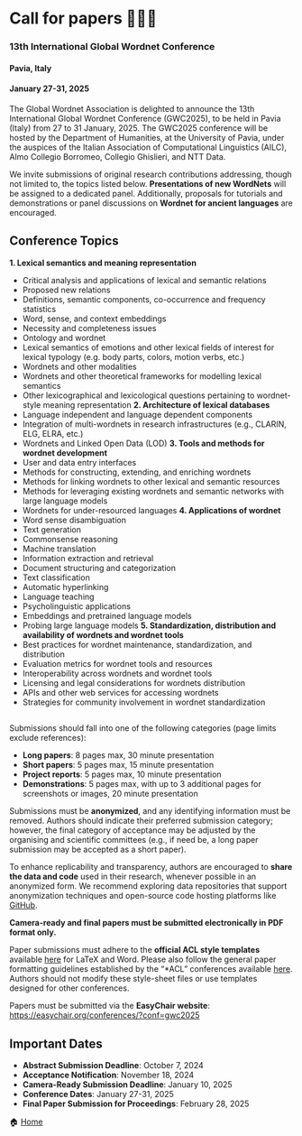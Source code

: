 # Call for papers 👩🏼‍💻

### 13th International Global Wordnet Conference
#### Pavia, Italy
#### January 27-31, 2025

 
The Global Wordnet Association is delighted to announce the 13th International Global Wordnet Conference (GWC2025), to be held in Pavia (Italy) from 27 to 31 January, 2025. The GWC2025 conference will be hosted by the Department of Humanities, at the University of Pavia, under the auspices of the Italian Association of Computational Linguistics (AILC), Almo Collegio Borromeo, Collegio Ghislieri, and NTT Data.
 
We invite submissions of original research contributions addressing, though not limited to, the topics listed below. **Presentations of new WordNets** will be assigned to a dedicated panel. Additionally, proposals for tutorials and demonstrations or panel discussions on **Wordnet for ancient languages** are encouraged.

## Conference Topics
**1. Lexical semantics and meaning representation**
- Critical analysis and applications of lexical and semantic relations
- Proposed new relations
- Definitions, semantic components, co-occurrence and frequency statistics
- Word, sense, and context embeddings
- Necessity and completeness issues
- Ontology and wordnet
- Lexical semantics of emotions and other lexical fields of interest for lexical typology (e.g. body parts, colors, motion verbs, etc.)
- Wordnets and other modalities
- Wordnets and other theoretical frameworks for modelling lexical semantics
- Other lexicographical and lexicological questions pertaining to wordnet-style meaning representation
**2. Architecture of lexical databases**
- Language independent and language dependent components
- Integration of multi-wordnets in research infrastructures (e.g., CLARIN, ELG, ELRA, etc.) 
- Wordnets and Linked Open Data (LOD)
**3. Tools and methods for wordnet development**
- User and data entry interfaces
- Methods for constructing, extending, and enriching wordnets
- Methods for linking wordnets to other lexical and semantic resources
- Methods for leveraging existing wordnets and semantic networks with large language models
- Wordnets for under-resourced languages
**4. Applications of wordnet**
- Word sense disambiguation
- Text generation
- Commonsense reasoning
- Machine translation
- Information extraction and retrieval
- Document structuring and categorization
- Text classification
- Automatic hyperlinking
- Language teaching
- Psycholinguistic applications
- Embeddings and pretrained language models
- Probing large language models 
**5. Standardization, distribution and availability of wordnets and wordnet tools**
- Best practices for wordnet maintenance, standardization, and distribution
- Evaluation metrics for wordnet tools and resources
- Interoperability across wordnets and wordnet tools
- Licensing and legal considerations for wordnets distribution
- APIs and other web services for accessing wordnets
- Strategies for community involvement in wordnet standardization

## 
Submissions should fall into one of the following categories (page limits exclude references):
- **Long papers**: 8 pages max, 30 minute presentation
- **Short papers**: 5 pages max, 15 minute presentation
- **Project reports**: 5 pages max, 10 minute presentation
- **Demonstrations**: 5 pages max, with up to 3 additional pages for screenshots or images, 20 minute presentation

Submissions must be **anonymized**, and any identifying information must be removed. Authors should indicate their preferred submission category; however, the final category of acceptance may be adjusted by the organising and scientific committees (e.g., if need be, a long paper submission may be accepted as a short paper).

To enhance replicability and transparency, authors are encouraged to **share the data and code** used in their research, whenever possible in an anonymized form. We recommend exploring data repositories that support anonymization techniques and open-source code hosting platforms like [GitHub](https://anonymous.4open.science/).

**Camera-ready and final papers must be submitted electronically in PDF format only.**

Paper submissions must adhere to the **official ACL style templates** available [here](https://github.com/acl-org/acl-style-files) for LaTeX and Word. Please also follow the general paper formatting guidelines established by the “*ACL” conferences available [here](https://acl-org.github.io/ACLPUB/formatting.html). Authors should not modify these style-sheet files or use templates designed for other conferences.
 
Papers must be submitted via the **EasyChair website**: https://easychair.org/conferences/?conf=gwc2025 

## Important Dates
- **Abstract Submission Deadline**: October 7, 2024 
- **Acceptance Notification**: November 18, 2024 
- **Camera-Ready Submission Deadline**: January 10, 2025
- **Conference Dates**: January 27-31, 2025
- **Final Paper Submission for Proceedings**: February 28, 2025


🏠 [Home](https://unipv-larl.github.io/GWC2025/)
